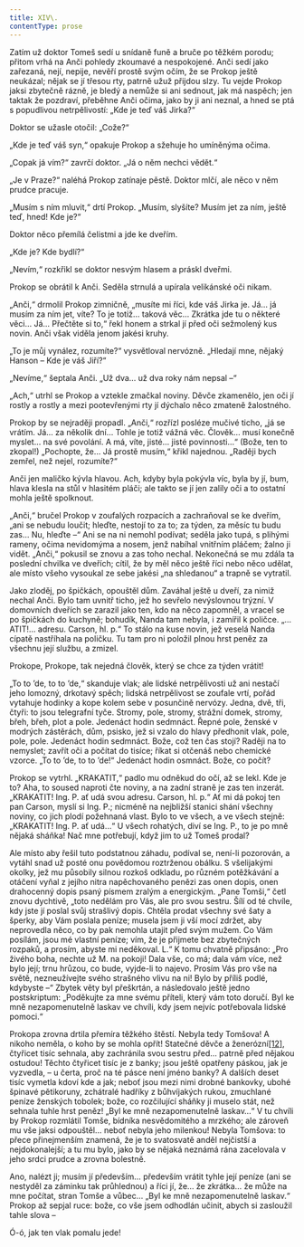 ```yaml
---
title: XIV\.
contentType: prose
---
```


  

Zatím už doktor Tomeš sedí u snídaně funě a bruče po těžkém porodu; přitom vrhá na Anči pohledy zkoumavé a nespokojené. Anči sedí jako zařezaná, nejí, nepije, nevěří prostě svým očím, že se Prokop ještě neukázal; nějak se jí třesou rty, patrně užuž přijdou slzy. Tu vejde Prokop jaksi zbytečně rázně, je bledý a nemůže si ani sednout, jak má naspěch; jen taktak že pozdraví, přeběhne Anči očima, jako by ji ani neznal, a hned se ptá s popudlivou netrpělivostí: „Kde je teď váš Jirka?“

Doktor se užasle otočil: „Cože?“

„Kde je teď váš syn,“ opakuje Prokop a sžehuje ho umíněnýma očima.

„Copak já vím?“ zavrčí doktor. „Já o něm nechci vědět.“

„Je v Praze?“ naléhá Prokop zatínaje pěstě. Doktor mlčí, ale něco v něm prudce pracuje.

„Musím s ním mluvit,“ drtí Prokop. „Musím, slyšíte? Musím jet za ním, ještě teď, hned! Kde je?“

Doktor něco přemílá čelistmi a jde ke dveřím.

„Kde je? Kde bydlí?“

„Nevím,“ rozkřikl se doktor nesvým hlasem a práskl dveřmi.

Prokop se obrátil k Anči. Seděla strnulá a upírala velikánské oči nikam.

„Anči,“ drmolil Prokop zimničně, „musíte mi říci, kde váš Jirka je. Já… já musím za ním jet, víte? To je totiž… taková věc… Zkrátka jde tu o některé věci… Já… Přečtěte si to,“ řekl honem a strkal jí před oči sežmolený kus novin. Anči však viděla jenom jakési kruhy.

„To je můj vynález, rozumíte?“ vysvětloval nervózně. „Hledají mne, nějaký Hanson – Kde je váš Jiří?“

„Nevíme,“ šeptala Anči. „Už dva… už dva roky nám nepsal –“

„Ach,“ utrhl se Prokop a vztekle zmačkal noviny. Děvče zkamenělo, jen oči jí rostly a rostly a mezi pootevřenými rty jí dýchalo něco zmateně žalostného.

Prokop by se nejraději propadl. „Anči,“ rozřízl posléze mučivé ticho, „já se vrátím. Já… za několik dní… Tohle je totiž vážná věc. Člověk… musí konečně myslet… na své povolání. A má, víte, jisté… jisté povinnosti…“ (Bože, ten to zkopal!) „Pochopte, že… Já prostě musím,“ křikl najednou. „Raději bych zemřel, než nejel, rozumíte?“

Anči jen maličko kývla hlavou. Ach, kdyby byla pokývla víc, byla by jí, bum, hlava klesla na stůl v hlasitém pláči; ale takto se jí jen zalily oči a to ostatní mohla ještě spolknout.

„Anči,“ bručel Prokop v zoufalých rozpacích a zachraňoval se ke dveřím, „ani se nebudu loučit; hleďte, nestojí to za to; za týden, za měsíc tu budu zas… Nu, hleďte –“ Ani se na ni nemohl podívat; seděla jako tupá, s plihými rameny, očima nevidomýma a nosem, jenž nabíhal vnitřním pláčem; žalno ji vidět. „Anči,“ pokusil se znovu a zas toho nechal. Nekonečná se mu zdála ta poslední chvilka ve dveřích; cítil, že by měl něco ještě říci nebo něco udělat, ale místo všeho vysoukal ze sebe jakési „na shledanou“ a trapně se vytratil.

Jako zloděj, po špičkách, opouštěl dům. Zaváhal ještě u dveří, za nimiž nechal Anči. Bylo tam uvnitř ticho, jež ho sevřelo nevýslovnou trýzní. V domovních dveřích se zarazil jako ten, kdo na něco zapomněl, a vracel se po špičkách do kuchyně; bohudík, Nanda tam nebyla, i zamířil k poličce. „… ATIT!… adresu. Carson, hl. p.“ To stálo na kuse novin, jež veselá Nanda cípatě nastříhala na poličku. Tu tam pro ni položil plnou hrst peněz za všechnu její službu, a zmizel.

Prokope, Prokope, tak nejedná člověk, který se chce za týden vrátit!

„To to ’de, to to ’de,“ skanduje vlak; ale lidské netrpělivosti už ani nestačí jeho lomozný, drkotavý spěch; lidská netrpělivost se zoufale vrtí, pořád vytahuje hodinky a kope kolem sebe v posunčině nervózy. Jedna, dvě, tři, čtyři: to jsou telegrafní tyče. Stromy, pole, stromy, strážní domek, stromy, břeh, břeh, plot a pole. Jedenáct hodin sedmnáct. Řepné pole, ženské v modrých zástěrách, dům, psisko, jež si vzalo do hlavy předhonit vlak, pole, pole, pole. Jedenáct hodin sedmnáct. Bože, což ten čas stojí? Raději na to nemyslet; zavřít oči a počítat do tisíce; říkat si otčenáš nebo chemické vzorce. „To to ’de, to to ’de!“ Jedenáct hodin osmnáct. Bože, co počít?

Prokop se vytrhl. „KRAKATIT,“ padlo mu odněkud do očí, až se lekl. Kde je to? Aha, to soused naproti čte noviny, a na zadní straně je zas ten inzerát. „KRAKATIT! Ing. P. ať udá svou adresu. Carson, hl. p.“ Ať mi dá pokoj ten pan Carson, myslí si Ing. P.; nicméně na nejbližší stanici shání všechny noviny, co jich plodí požehnaná vlast. Bylo to ve všech, a ve všech stejně: „KRAKATIT! Ing. P. ať udá…“ U všech rohatých, diví se Ing. P., to je po mně nějaká sháňka! Nač mne potřebují, když jim to už Tomeš prodal?

Ale místo aby řešil tuto podstatnou záhadu, podíval se, není-li pozorován, a vytáhl snad už posté onu povědomou roztrženou obálku. S všelijakými okolky, jež mu působily silnou rozkoš odkladu, po různém potěžkávání a otáčení vyňal z jejího nitra napěchovaného penězi zas onen dopis, onen drahocenný dopis psaný písmem zralým a energickým. „Pane Tomši,“ četl znovu dychtivě, „toto nedělám pro Vás, ale pro svou sestru. Šílí od té chvíle, kdy jste jí poslal svůj strašlivý dopis. Chtěla prodat všechny své šaty a šperky, aby Vám poslala peníze; musela jsem ji vší mocí zdržet, aby neprovedla něco, co by pak nemohla utajit před svým mužem. Co Vám posílám, jsou mé vlastní peníze; vím, že je přijmete bez zbytečných rozpaků, a prosím, abyste mi neděkoval. L.“ K tomu chvatně připsáno: „Pro živého boha, nechte už M. na pokoji! Dala vše, co má; dala vám více, než bylo její; trnu hrůzou, co bude, vyjde-li to najevo. Prosím Vás pro vše na světě, nezneužívejte svého strašného vlivu na ni! Bylo by příliš podlé, kdybyste –“ Zbytek věty byl přeškrtán, a následovalo ještě jedno postskriptum: „Poděkujte za mne svému příteli, který vám toto doručí. Byl ke mně nezapomenutelně laskav ve chvíli, kdy jsem nejvíc potřebovala lidské pomoci.“

Prokopa zrovna drtila přemíra těžkého štěstí. Nebyla tedy Tomšova! A nikoho neměla, o koho by se mohla opřít! Statečné děvče a ženerózní[\[12\]](./resources/undefined), čtyřicet tisíc sehnala, aby zachránila svou sestru před… patrně před nějakou ostudou! Těchto čtyřicet tisíc je z banky; jsou ještě opatřeny páskou, jak je vyzvedla, – u čerta, proč na té pásce není jméno banky? A dalších deset tisíc vymetla kdoví kde a jak; neboť jsou mezi nimi drobné bankovky, ubohé špinavé pětikoruny, zchátralé hadříky z bůhvíjakých rukou, zmuchlané peníze ženských tobolek; bože, co rozčilující sháňky ji muselo stát, než sehnala tuhle hrst peněz! „Byl ke mně nezapomenutelně laskav…“ V tu chvíli by Prokop rozmlátil Tomše, bídníka nesvědomitého a mrzkého; ale zároveň mu vše jaksi odpouštěl… neboť nebyla jeho milenkou! Nebyla Tomšova: to přece přinejmenším znamená, že je to svatosvatě anděl nejčistší a nejdokonalejší; a tu mu bylo, jako by se nějaká neznámá rána zacelovala v jeho srdci prudce a zrovna bolestně.

Ano, nalézt ji; musím jí především… především vrátit tyhle její peníze (ani se nestyděl za záminku tak průhlednou) a říci jí, že… že zkrátka… že může na mne počítat, stran Tomše a vůbec… „Byl ke mně nezapomenutelně laskav.“ Prokop až sepjal ruce: bože, co vše jsem odhodlán učinit, abych si zasloužil tahle slova –

Ó-ó, jak ten vlak pomalu jede!
